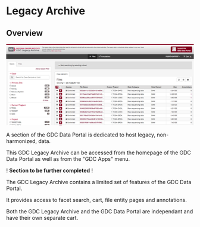 # Legacy Archive

## Overview

[![Legacy Archive Portal](images/gdc-legacy-portal-home.png)](images/gdc-legacy-portal-home.png "Click to see the full image.")

A section of the GDC Data Portal is dedicated to host legacy, non-harmonized, data.

This GDC Legacy Archive can be accessed from the homepage of the GDC Data Portal as well as from the "GDC Apps" menu.

! __Section to be further completed__ !

The GDC Legacy Archive contains a limited set of features of the GDC Data Portal. 

It provides access to facet search, cart, file entity pages and annotations.

Both the GDC Legacy Archive and the GDC Data Portal are independant and have their own separate cart.
